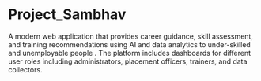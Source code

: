 # Project_Sambhav
A modern web application that provides career guidance, skill assessment, and training recommendations using AI and data analytics to under-skilled and unemployable people . The platform includes dashboards for different user roles including administrators, placement officers, trainers, and data collectors.
